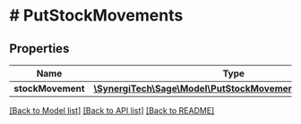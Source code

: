 # # PutStockMovements

## Properties

Name | Type | Description | Notes
------------ | ------------- | ------------- | -------------
**stockMovement** | [**\SynergiTech\Sage\Model\PutStockMovementsStockMovement**](PutStockMovementsStockMovement.md) |  |

[[Back to Model list]](../../README.md#models) [[Back to API list]](../../README.md#endpoints) [[Back to README]](../../README.md)
